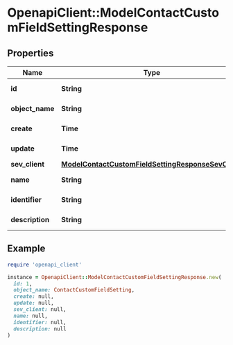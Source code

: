 # OpenapiClient::ModelContactCustomFieldSettingResponse

## Properties

| Name | Type | Description | Notes |
| ---- | ---- | ----------- | ----- |
| **id** | **String** | Id of the contact field | [optional][readonly] |
| **object_name** | **String** | Internal object name which is &#39;ContactCustomFieldSetting&#39;. | [optional][readonly] |
| **create** | **Time** | Date of contact field creation | [optional][readonly] |
| **update** | **Time** | Date of contact field updated | [optional][readonly] |
| **sev_client** | [**ModelContactCustomFieldSettingResponseSevClient**](ModelContactCustomFieldSettingResponseSevClient.md) |  | [optional] |
| **name** | **String** | name of the contact fields | [optional][readonly] |
| **identifier** | **String** | Unique identifier for the contact field | [optional][readonly] |
| **description** | **String** | The description of the contact field | [optional][readonly] |

## Example

```ruby
require 'openapi_client'

instance = OpenapiClient::ModelContactCustomFieldSettingResponse.new(
  id: 1,
  object_name: ContactCustomFieldSetting,
  create: null,
  update: null,
  sev_client: null,
  name: null,
  identifier: null,
  description: null
)
```

